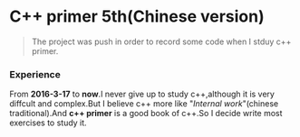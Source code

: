 C++ primer 5th(Chinese version)
======================================
> The project was push in order to record some code when I stduy c++ primer.

### Experience
From __2016-3-17__ to __now__.I never give up to study c++,although it is very diffcult and complex.But I believe c++ more like "*Internal work*"(chinese traditional).And __c++ primer__ is a good book of c++.So I decide write most exercises to study it.





